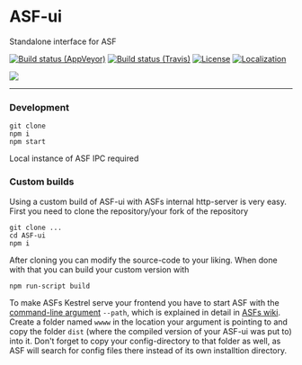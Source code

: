 # ASF-ui

Standalone interface for ASF

[![Build status (AppVeyor)](https://img.shields.io/appveyor/ci/JustArchi/ASF-ui/master.svg?label=AppVeyor&maxAge=600)](https://ci.appveyor.com/project/JustArchi/ASF-ui)
[![Build status (Travis)](https://img.shields.io/travis/com/JustArchiNET/ASF-ui/master.svg?label=Travis&maxAge=600)](https://travis-ci.com/JustArchiNET/ASF-ui)
[![License](https://img.shields.io/github/license/JustArchiNET/ASF-ui.svg?label=License&maxAge=2592000)](https://github.com/JustArchiNET/ASF-ui/blob/master/LICENSE-2.0.txt)
[![Localization](https://d322cqt584bo4o.cloudfront.net/archisteamfarm/localized.svg)](https://crowdin.com/project/archisteamfarm)

<img src="https://raw.githubusercontent.com/JustArchiNET/ASF-ui/master/preview.png">

***

### Development

```
git clone
npm i
npm start
```

Local instance of ASF IPC required

### Custom builds

Using a custom build of ASF-ui with ASFs internal http-server is very easy. First you need to clone the repository/your fork of the repository

```
git clone ...
cd ASF-ui
npm i
```

After cloning you can modify the source-code to your liking. When done with that you can build your custom version with 

```
npm run-script build
```

To make ASFs Kestrel serve your frontend you have to start ASF with the [command-line argument](https://github.com/JustArchiNET/ArchiSteamFarm/wiki/Command-line-arguments) `--path`, which is explained in detail in [ASFs wiki](https://github.com/JustArchiNET/ArchiSteamFarm/wiki). Create a folder named `wwww` in the location your argument is pointing to and copy the folder `dist` (where the compiled version of your ASF-ui was put to) into it. Don't forget to copy your config-directory to that folder as well, as ASF will search for config files there instead of its own installtion directory.
